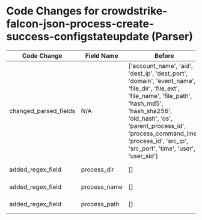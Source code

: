 # Code Changes for crowdstrike-falcon-json-process-create-success-configstateupdate (Parser)

| Code Change | Field Name | Before | After |
|-------------|------------|--------|-------|
| changed_parsed_fields | N/A | ['account_name', 'aid', 'dest_ip', 'dest_port', 'domain', 'event_name', 'file_dir', 'file_ext', 'file_name', 'file_path', 'hash_md5', 'hash_sha256', 'old_hash', 'os', 'parent_process_id', 'process_command_line', 'process_id', 'src_ip', 'src_port', 'time', 'user', 'user_sid'] | ['account_name', 'aid', 'dest_ip', 'dest_port', 'domain', 'event_name', 'file_dir', 'file_ext', 'file_name', 'file_path', 'hash_md5', 'hash_sha256', 'old_hash', 'os', 'parent_process_id', 'process_command_line', 'process_dir', 'process_id', 'process_name', 'process_path', 'src_ip', 'src_port', 'time', 'user', 'user_sid'] |
| added_regex_field | process_dir | [] | ['exa_regex="TargetImageFileName":\s*"[\\\?]*(|({process_path}({process_dir}[^"]*?)(\\+({process_name}[^"\\]+?))?))"'] |
| added_regex_field | process_name | [] | ['exa_regex="TargetImageFileName":\s*"[\\\?]*(|({process_path}({process_dir}[^"]*?)(\\+({process_name}[^"\\]+?))?))"'] |
| added_regex_field | process_path | [] | ['exa_regex="TargetImageFileName":\s*"[\\\?]*(|({process_path}({process_dir}[^"]*?)(\\+({process_name}[^"\\]+?))?))"'] |